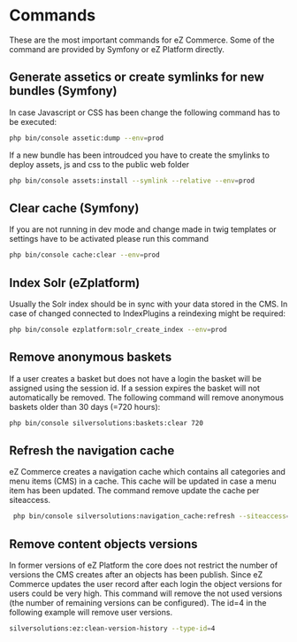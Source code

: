 # Commands

These are the most important commands for eZ Commerce. Some of the command are provided by Symfony or eZ Platform directly. 

## Generate assetics or create symlinks for new bundles (Symfony)

In case Javascript or CSS has been change the following command has to be executed:

``` bash
php bin/console assetic:dump --env=prod
```

If a new bundle has been introudced you have to create the smylinks to deploy assets, js and css to the public web folder

``` bash
php bin/console assets:install --symlink --relative --env=prod
```

## Clear cache (Symfony)

If you are not running in dev mode and change made in twig templates or settings have to be activated please run this command

``` bash
php bin/console cache:clear --env=prod
```

## Index Solr (eZplatform)

Usually the Solr index should be in sync with your data stored in the CMS. In case of changed connected to IndexPlugins a reindexing might be required:

``` bash
php bin/console ezplatform:solr_create_index --env=prod
```

## Remove anonymous baskets

If a user creates a basket but does not have a login the basket will be assigned using the session id. If a session expires the basket will not automatically be removed. The following command will remove anonymous baskets older than 30 days (=720 hours): 

``` bash
php bin/console silversolutions:baskets:clear 720
```

## Refresh the navigation cache

eZ Commerce creates a navigation cache which contains all categories and menu items (CMS) in a cache. This cache will be updated in case a menu item has been updated. The command remove update the cache per siteaccess. 

``` bash
 php bin/console silversolutions:navigation_cache:refresh --siteaccess=de
```

## Remove content objects versions

In  former versions of eZ Platform the core does not restrict the number of versions the CMS creates after an objects has been publish. Since eZ Commerce updates the user record after each login the object versions for users could be very high. This command will remove the not used versions (the number of remaining versions can be configured). The id=4 in the following example will remove user versions. 

``` bash
silversolutions:ez:clean-version-history --type-id=4
```
